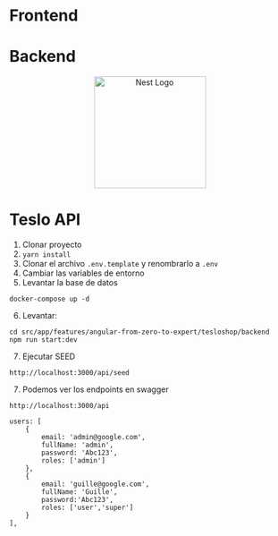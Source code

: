 # Frontend



# Backend

<p align="center">
  <a href="http://nestjs.com/" target="blank"><img src="https://nestjs.com/img/logo-small.svg" width="200" alt="Nest Logo" /></a>
</p>

# Teslo API

1. Clonar proyecto
2. `yarn install`
3. Clonar el archivo `.env.template` y renombrarlo a `.env`
4. Cambiar las variables de entorno
5. Levantar la base de datos

```
docker-compose up -d
```

6. Levantar:

```
cd src/app/features/angular-from-zero-to-expert/tesloshop/backend
npm run start:dev

```

7. Ejecutar SEED

```
http://localhost:3000/api/seed
```

7. Podemos ver los endpoints en swagger

```
http://localhost:3000/api
```

    users: [
        {
            email: 'admin@google.com',
            fullName: 'admin',
            password: 'Abc123',
            roles: ['admin']
        },
        {
            email: 'guille@google.com',
            fullName: 'Guille',
            password:'Abc123',
            roles: ['user','super']
        }
    ],
